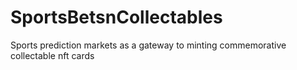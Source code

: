 # SportsBetsnCollectables
Sports prediction markets as a gateway to minting commemorative collectable nft cards
